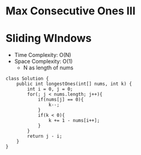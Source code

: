 # Max Consecutive Ones III

# Sliding WIndows

- Time Complexity: O(N)
- Space Complexity: O(1)
  - N as length of nums

```
class Solution {
    public int longestOnes(int[] nums, int k) {
        int i = 0, j = 0;
        for(; j < nums.length; j++){
            if(nums[j] == 0){
                k--;
            }
            if(k < 0){
                k += 1 - nums[i++];
            }
        }
        return j - i;
    }
}
```
